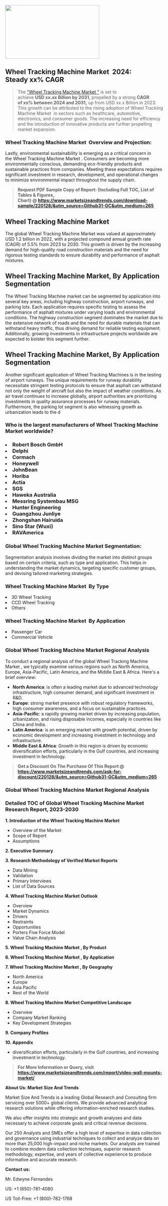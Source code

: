 <p><img class="alignnone size-medium wp-image-20088" src="https://ffe5etoiles.com/wp-content/uploads/2024/12/MST1-300x171.png" alt="" width="300" height="171" /></p><h2 id="ember46" class="ember-view reader-text-block__heading-2">Wheel Tracking Machine Market &nbsp;2024: Steady&nbsp;xx% CAGR</h2><blockquote id="ember47" class="ember-view reader-text-block__blockquote">The&nbsp;<a class="app-aware-link " href="https://www.marketsizeandtrends.com/download-sample/220128/&utm_source=Github31-GC&utm_medium=265" target="_blank" data-test-app-aware-link="">"Wheel Tracking Machine Market "</a>&nbsp;is set to achieve&nbsp;<strong>USD&nbsp;xx.xx&nbsp;Billion by 2031,</strong>&nbsp;propelled by a strong&nbsp;<strong>CAGR of&nbsp;xx% between 2024 and 2031,</strong>&nbsp;up from USD xx.x Billion in 2023. This growth can be attributed to the rising adoption of&nbsp;Wheel Tracking Machine Market &nbsp;in sectors such as healthcare, automotive, electronics, and consumer goods. The increasing need for efficiency and the introduction of innovative products are further propelling market expansion.</blockquote><h3 id="ember48" class="ember-view reader-text-block__heading-3">Wheel Tracking Machine Market &nbsp;Overview and Projection:</h3><p id="ember49" class="ember-view reader-text-block__paragraph">Lastly, environmental sustainability is emerging as a critical concern in the&nbsp;Wheel Tracking Machine Market . Consumers are becoming more environmentally conscious, demanding eco-friendly products and sustainable practices from companies. Meeting these expectations requires significant investment in research, development, and operational changes to minimize environmental impact throughout the supply chain.</p><blockquote id="ember50" class="ember-view reader-text-block__blockquote"><strong>Request PDF Sample Copy of Report: (Including Full TOC, List of Tables &amp; Figures, Chart)&nbsp;@&nbsp;<strong><a href="https://www.marketsizeandtrends.com/download-sample/220128/&utm_source=Github31-GC&utm_medium=265" target="_blank">https://www.marketsizeandtrends.com/download-sample/220128/&utm_source=Github31-GC&utm_medium=265</a></strong></strong></blockquote><h3 class=""><h2>Wheel Tracking Machine Market</h2><p>The global Wheel Tracking Machine Market was valued at approximately USD 1.2 billion in 2022, with a projected compound annual growth rate (CAGR) of 5.5% from 2023 to 2030. This growth is driven by the increasing demand for high-quality road construction materials and the need for rigorous testing standards to ensure durability and performance of asphalt mixtures.</p><h2>Wheel Tracking Machine Market, By Application Segmentation</h2><p>The Wheel Tracking Machine market can be segmented by application into several key areas, including highway construction, airport runways, and parking lots. Each application requires specific testing to assess the performance of asphalt mixtures under varying loads and environmental conditions. The highway construction segment dominates the market due to the extensive network of roads and the need for durable materials that can withstand heavy traffic, thus driving demand for reliable testing equipment. Additionally, growing investments in infrastructure projects worldwide are expected to bolster this segment further.</p><h2>Wheel Tracking Machine Market, By Application Segmentation</h2><p>Another significant application of Wheel Tracking Machines is in the testing of airport runways. The unique requirements for runway durability necessitate stringent testing protocols to ensure that asphalt can withstand not only the weight of aircraft but also the impact of weather conditions. As air travel continues to increase globally, airport authorities are prioritizing investments in quality assurance processes for runway materials. Furthermore, the parking lot segment is also witnessing growth as urbanization leads to the d</h3><h3 id="" class="">Who is the largest manufacturers of&nbsp;Wheel Tracking Machine Market worldwide?</h3><h3 class=""></Li><Li>Robert Bosch GmbH</Li><Li> Delphi</Li><Li> Cormach</Li><Li> Honeywell</Li><Li> JohnBean</Li><Li> Horiba</Li><Li> Actia</Li><Li> SGS</Li><Li> Haweka Australia</Li><Li> Messring Systembau MSG</Li><Li> Hunter Engineering</Li><Li> Guangzhou Junliye</Li><Li> Zhongshan Hairuida</Li><Li> Sino Star (Wuxi)</Li><Li> RAVAmerica</h3><h3 id="ember53" class="ember-view reader-text-block__heading-3">Global&nbsp;Wheel Tracking Machine Market Segmentation:</h3><p id="ember54" class="ember-view reader-text-block__paragraph">Segmentation analysis involves dividing the market into distinct groups based on certain criteria, such as type and application. This helps in understanding the market dynamics, targeting specific customer groups, and devising tailored marketing strategies.</p><h3 id="" class="">Wheel Tracking Machine Market &nbsp;By Type</h3><p></Li><Li>3D Wheel Tracking</Li><Li> CCD Wheel Tracking</Li><Li> Others</p><h3 id="" class="">Wheel Tracking Machine Market &nbsp;By Application</h3><p class=""></Li><Li>Passenger Car</Li><Li> Commercial Vehicle</p><h3 id="ember62" class="ember-view reader-text-block__heading-3">Global Wheel Tracking Machine Market Regional Analysis</h3><p id="ember63" class="ember-view reader-text-block__paragraph">To conduct a regional analysis of the global Wheel Tracking Machine Market , we typically examine various regions such as North America, Europe, Asia-Pacific, Latin America, and the Middle East &amp; Africa. Here's a brief overview:</p><ul><li><strong>North America</strong>: is often a leading market due to advanced technology infrastructure, high consumer demand, and significant investment in R&amp;D.</li><li><strong>Europe</strong>: strong market presence with robust regulatory frameworks, high consumer awareness, and a focus on sustainable practices.</li><li><strong>Asia-Pacific</strong>: a rapidly growing market driven by increasing population, urbanization, and rising disposable incomes, especially in countries like China and India.</li><li><strong>Latin America</strong>: is an emerging market with growth potential, driven by economic development and increasing investment in technology and infrastructure.</li><li><strong>Middle East &amp; Africa</strong>: Growth in this region is driven by economic diversification efforts, particularly in the Gulf countries, and increasing investment in technology.</li></ul><blockquote id="ember61" class="ember-view reader-text-block__blockquote"><strong>Get a Discount On The Purchase Of This Report @ <strong><a href="https://html-cleaner.com/" target="">https://www.marketsizeandtrends.com/ask-for-discount/220128/&utm_source=Github31-GC&utm_medium=265</a></strong></strong></blockquote><h3 id="ember62" class="ember-view reader-text-block__heading-3">Global Wheel Tracking Machine Market Regional Analysis</h3><h3 id="" class="">Detailed TOC of Global Wheel Tracking Machine Market Research Report, 2023-2030</h3><p id="" class=""><strong>1. Introduction of the Wheel Tracking Machine Market </strong></p><ul><li>Overview of the Market</li><li>Scope of Report</li><li>Assumptions</li></ul><p id="" class=""><strong>2. Executive Summary</strong></p><p id="" class=""><strong>3. Research Methodology of Verified Market Reports</strong></p><ul><li>Data Mining</li><li>Validation</li><li>Primary Interviews</li><li>List of Data Sources</li></ul><p id="" class=""><strong>4. Wheel Tracking Machine Market Outlook</strong></p><ul><li>Overview</li><li>Market Dynamics</li><li>Drivers</li><li>Restraints</li><li>Opportunities</li><li>Porters Five Force Model</li><li>Value Chain Analysis</li></ul><p id="" class=""><strong>5. Wheel Tracking Machine Market , By Product</strong></p><p id="" class=""><strong>6. Wheel Tracking Machine Market , By Application</strong></p><p id="" class=""><strong>7. Wheel Tracking Machine Market , By Geography</strong></p><ul><li>North America</li><li>Europe</li><li>Asia Pacific</li><li>Rest of the World</li></ul><p id="" class=""><strong>8. Wheel Tracking Machine Market Competitive Landscape</strong></p><ul><li>Overview</li><li>Company Market Ranking</li><li>Key Development Strategies</li></ul><p id="" class=""><strong>9. Company Profiles</strong></p><p id="" class=""><strong>10. Appendix</strong></p><ul><li>diversification efforts, particularly in the Gulf countries, and increasing investment in technology.</li></ul><blockquote id="ember65" class="ember-view reader-text-block__blockquote"><strong>For More Information or Query, visit <strong><strong><a href="https://html-cleaner.com/" target="">https://www.marketsizeandtrends.com/report/video-wall-mounts-market/</a></strong></strong></strong></blockquote><p id="" class=""><strong>About Us: Market Size And Trends</strong></p><p id="" class="">Market Size And Trends is a leading Global Research and Consulting firm servicing over 5000+ global clients. We provide advanced analytical research solutions while offering information-enriched research studies.</p><p id="" class="">We also offer insights into strategic and growth analyses and data necessary to achieve corporate goals and critical revenue decisions.</p><p id="" class="">Our 250 Analysts and SMEs offer a high level of expertise in data collection and governance using industrial techniques to collect and analyze data on more than 25,000 high-impact and niche markets. Our analysts are trained to combine modern data collection techniques, superior research methodology, expertise, and years of collective experience to produce informative and accurate research.</p><p id="" class=""><strong>Contact us:</strong></p><p id="" class="">Mr. Edwyne Fernandes</p><p id="" class="">US: +1 (650)-781-4080</p><p id="" class="">US Toll-Free: +1 (800)-782-1768</p>
